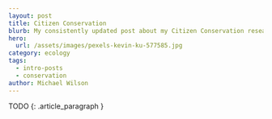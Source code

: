```yaml
---
layout: post
title: Citizen Conservation
blurb: My consistently updated post about my Citizen Conservation research and activities
hero:
  url: /assets/images/pexels-kevin-ku-577585.jpg
category: ecology
tags:
  - intro-posts
  - conservation
author: Michael Wilson
---
```

TODO
{: .article_paragraph }
